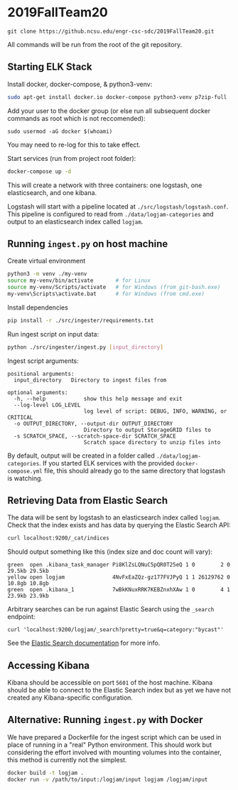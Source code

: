 # 2019FallTeam20

```
git clone https://github.ncsu.edu/engr-csc-sdc/2019FallTeam20.git
```

All commands will be run from the root of the git repository.

## Starting ELK Stack

Install docker, docker-compose, & python3-venv:
```bash
sudo apt-get install docker.io docker-compose python3-venv p7zip-full
```

Add your user to the docker group (or else run all subsequent docker commands as root which is not reccomended):
```
sudo usermod -aG docker $(whoami)
```
You may need to re-log for this to take effect.

Start services (run from project root folder):
```bash
docker-compose up -d
```
This will create a network with three containers: one logstash, one elasticsearch, and one kibana.

Logstash will start with a pipeline located at `./src/logstash/logstash.conf`. This pipeline is configured to read from `./data/logjam-categories` and output to an elasticsearch index called `logjam`.

## Running `ingest.py` on host machine

Create virtual environment
```bash
python3 -m venv ./my-venv
source my-venv/bin/activate       # for Linux
source my-venv/Scripts/activate   # for Windows (from git-bash.exe)
my-venv\Scripts\activate.bat      # for Windows (from cmd.exe)
```

Install dependencies
```bash
pip install -r ./src/ingester/requirements.txt
```

Run ingest script on input data:
```bash
python ./src/ingester/ingest.py [input_directory]
```

Ingest script arguments:
```
positional arguments:
  input_directory   Directory to ingest files from

optional arguments:
  -h, --help            show this help message and exit
  --log-level LOG_LEVEL
                        log level of script: DEBUG, INFO, WARNING, or CRITICAL
  -o OUTPUT_DIRECTORY, --output-dir OUTPUT_DIRECTORY
                        Directory to output StorageGRID files to
  -s SCRATCH_SPACE, --scratch-space-dir SCRATCH_SPACE
                        Scratch space directory to unzip files into
```

By default, output will be created in a folder called `./data/logjam-categories`. If you started ELK services with the provided `docker-compose.yml` file, this should already go to the same directory that logstash is watching.

## Retrieving Data from Elastic Search
The data will be sent by logstash to an elasticsearch index called `logjam`. Check that the index exists and has data by querying the Elastic Search API:
```bash
curl localhost:9200/_cat/indices
```

Should output something like this (index size and doc count will vary):
```
green  open .kibana_task_manager Pi8KlZsLQNuC5pQR0T25eQ 1 0        2 0 29.5kb 29.5kb
yellow open logjam               4NvFxEaZQz-gz177FVJPyQ 1 1 26129762 0 10.8gb 10.8gb
green  open .kibana_1            7wBkKNuxRRK7KEBZnxhXAw 1 0        4 1 23.9kb 23.9kb
```

Arbitrary searches can be run against Elastic Search using the `_search` endpoint:
```
curl 'localhost:9200/logjam/_search?pretty=true&q=category:"bycast"'
```
See the [Elastic Search documentation](https://www.elastic.co/guide/en/elasticsearch/reference/current/docs.html) for more info.

## Accessing Kibana

Kibana should be accessible on port `5601` of the host machine. Kibana should be able to connect to the Elastic Search index but as yet we have not created any Kibana-specific configuration.

## Alternative: Running `ingest.py` with Docker
We have prepared a Dockerfile for the ingest script which can be used in place of running in a "real" Python environment. This should work but considering the effort involved with mounting volumes into the container, this method is currently not the simplest.

```bash
docker build -t logjam .
docker run -v /path/to/input:/logjam/input logjam /logjam/input
```
